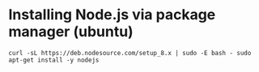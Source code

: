 # Installing Node.js via package manager (ubuntu)

`
curl -sL https://deb.nodesource.com/setup_8.x | sudo -E bash -
sudo apt-get install -y nodejs
`
